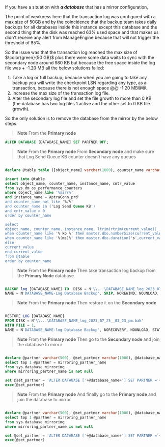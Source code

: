 If you have a situation with ***a database***  that has a mirror configuration, 

The point of weakness here that the transaction log was configured with a max size of 50GB and by the coincidence that the backup team takes daily backups for all databases inside this instance except this database and the second thing that the disk was reached 63% used space and that makes us didn’t receive any alert from ManageEngine because that will not trigger the threshold of 85%.

So the issue was that the transaction log reached the max size of $\color{green}{50 GB}$ plus there were some data waits to sync with the secondary node around 980 KB but because the free space inside the log file was + -1.20 MB all the below solutions failed:
1.	Take a log or full backup, because when you are going to take any backup you will write the checkpoint LSN regarding any type, as a transaction, because there is not enough space @@ -1.20 MB@@.
2.	Increase the max size of the transaction log file.
3.	Alter the secondary log file and set the file growth to more than 0 KB (the database has two log files 1 active and the other set to 0 KB file growth).

So the only solution is to remove the database from the mirror by the below steps.

> **Note**
> From the **Primary node**

```SQL
ALTER DATABASE [DATABASE_NAME] SET PARTNER OFF;
```

> **Note**
> From the **Primary node** From **Secondary node** and make sure that Log Send Queue KB counter doesn’t have any queues

```SQL

declare @table table ([object_name] varchar(1000), counter_name varchar(1000), instance_name varchar(1000), current_value varchar(200))

insert into @table
select object_name, counter_name, instance_name, cntr_value
from sys.dm_os_performance_counters
where object_name like '%mirr%'
and instance_name = AptraConn_prd'
and counter_name not like '%/%'
and counter_name in ('Log Send Queue KB')
and cntr_value > 0 
order by counter_name

select 
object_name, counter_name, instance_name, ltrim(rtrim(current_value)) , case 
when counter_name like '% kb %' then master.dbo.numberSize(current_value,'KB')
when counter_name like '%(ms)%' then master.dbo.duration('s',current_value/1000) 
else 
current_value
end current_value
from @table
order by counter_name
```

> **Note**
> From the **Primary node** Then take transaction log backup from the **Primary Node** database

```SQL

BACKUP log [DATABASE_NAME] TO  DISK = N'\\...\DATABASE_NAME_log_2023_07_25__03_23_pm.bak' WITH NOFORMAT, NOINIT,  
NAME = N'DATABASE_NAME-Log Database Backup', SKIP, NOREWIND, NOUNLOAD, COMPRESSION, STATS = 1
```

> **Note**
> From the **Primary node** Then restore it on the **Secondary node**

```SQL

RESTORE LOG [DATABASE_NAME]
FROM DISK = N'\\...\DATABASE_NAME_log_2023_07_25__03_23_pm.bak'
WITH FILE = 1,
NAME = N'DATABASE_NAME-log Database Backup', NORECOVERY, NOUNLOAD, STATS = 1
```

> **Note**
> From the **Primary node** Then go to the **Secondary node** and join the database to mirror

```SQL

declare @partner varchar(500), @set_partner varchar(1000), @database_name varchar(500) = 'DATABASE_NAME'
select top 1 @partner = mirroring_partner_name 
from sys.database_mirroring
where mirroring_partner_name is not null

set @set_partner = 'ALTER DATABASE ['+@database_name+'] SET PARTNER ='+''''+@partner+''''
exec(@set_partner)
```

> **Note**
> From the **Primary node** And finally go to the **Primary node** and join the database to mirror

```SQL

declare @partner varchar(500), @set_partner varchar(1000), @database_name varchar(500) = 'DATABASE_NAME'
select top 1 @partner = mirroring_partner_name 
from sys.database_mirroring
where mirroring_partner_name is not null

set @set_partner = 'ALTER DATABASE ['+@database_name+'] SET PARTNER ='+''''+@partner+''''
exec(@set_partner)
```
